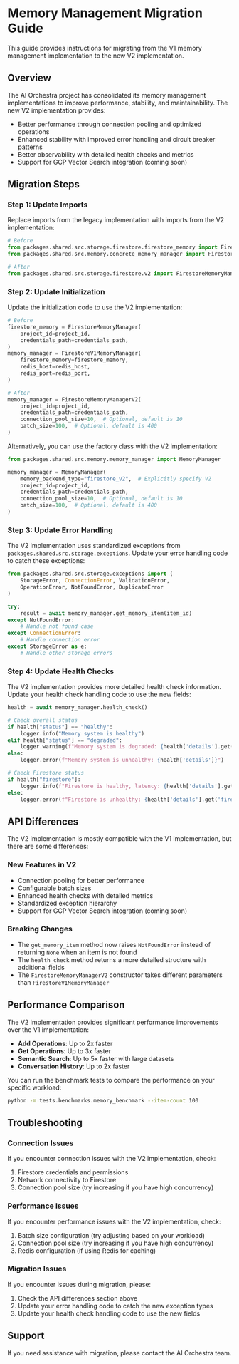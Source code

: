 # Memory Management Migration Guide

This guide provides instructions for migrating from the V1 memory management implementation to the new V2 implementation.

## Overview

The AI Orchestra project has consolidated its memory management implementations to improve performance, stability, and maintainability. The new V2 implementation provides:

- Better performance through connection pooling and optimized operations
- Enhanced stability with improved error handling and circuit breaker patterns
- Better observability with detailed health checks and metrics
- Support for GCP Vector Search integration (coming soon)

## Migration Steps

### Step 1: Update Imports

Replace imports from the legacy implementation with imports from the V2 implementation:

```python
# Before
from packages.shared.src.storage.firestore.firestore_memory import FirestoreMemoryManager
from packages.shared.src.memory.concrete_memory_manager import FirestoreV1MemoryManager

# After
from packages.shared.src.storage.firestore.v2 import FirestoreMemoryManagerV2
```

### Step 2: Update Initialization

Update the initialization code to use the V2 implementation:

```python
# Before
firestore_memory = FirestoreMemoryManager(
    project_id=project_id,
    credentials_path=credentials_path,
)
memory_manager = FirestoreV1MemoryManager(
    firestore_memory=firestore_memory,
    redis_host=redis_host,
    redis_port=redis_port,
)

# After
memory_manager = FirestoreMemoryManagerV2(
    project_id=project_id,
    credentials_path=credentials_path,
    connection_pool_size=10,  # Optional, default is 10
    batch_size=100,  # Optional, default is 400
)
```

Alternatively, you can use the factory class with the V2 implementation:

```python
from packages.shared.src.memory.memory_manager import MemoryManager

memory_manager = MemoryManager(
    memory_backend_type="firestore_v2",  # Explicitly specify V2
    project_id=project_id,
    credentials_path=credentials_path,
    connection_pool_size=10,  # Optional, default is 10
    batch_size=100,  # Optional, default is 400
)
```

### Step 3: Update Error Handling

The V2 implementation uses standardized exceptions from `packages.shared.src.storage.exceptions`. Update your error handling code to catch these exceptions:

```python
from packages.shared.src.storage.exceptions import (
    StorageError, ConnectionError, ValidationError, 
    OperationError, NotFoundError, DuplicateError
)

try:
    result = await memory_manager.get_memory_item(item_id)
except NotFoundError:
    # Handle not found case
except ConnectionError:
    # Handle connection error
except StorageError as e:
    # Handle other storage errors
```

### Step 4: Update Health Checks

The V2 implementation provides more detailed health check information. Update your health check handling code to use the new fields:

```python
health = await memory_manager.health_check()

# Check overall status
if health["status"] == "healthy":
    logger.info("Memory system is healthy")
elif health["status"] == "degraded":
    logger.warning(f"Memory system is degraded: {health['details'].get('reason')}")
else:
    logger.error(f"Memory system is unhealthy: {health['details']}")

# Check Firestore status
if health["firestore"]:
    logger.info(f"Firestore is healthy, latency: {health['details'].get('firestore_latency_ms')} ms")
else:
    logger.error(f"Firestore is unhealthy: {health['details'].get('firestore_error')}")
```

## API Differences

The V2 implementation is mostly compatible with the V1 implementation, but there are some differences:

### New Features in V2

- Connection pooling for better performance
- Configurable batch sizes
- Enhanced health checks with detailed metrics
- Standardized exception hierarchy
- Support for GCP Vector Search integration (coming soon)

### Breaking Changes

- The `get_memory_item` method now raises `NotFoundError` instead of returning `None` when an item is not found
- The `health_check` method returns a more detailed structure with additional fields
- The `FirestoreMemoryManagerV2` constructor takes different parameters than `FirestoreV1MemoryManager`

## Performance Comparison

The V2 implementation provides significant performance improvements over the V1 implementation:

- **Add Operations**: Up to 2x faster
- **Get Operations**: Up to 3x faster
- **Semantic Search**: Up to 5x faster with large datasets
- **Conversation History**: Up to 2x faster

You can run the benchmark tests to compare the performance on your specific workload:

```bash
python -m tests.benchmarks.memory_benchmark --item-count 100
```

## Troubleshooting

### Connection Issues

If you encounter connection issues with the V2 implementation, check:

1. Firestore credentials and permissions
2. Network connectivity to Firestore
3. Connection pool size (try increasing if you have high concurrency)

### Performance Issues

If you encounter performance issues with the V2 implementation, check:

1. Batch size configuration (try adjusting based on your workload)
2. Connection pool size (try increasing if you have high concurrency)
3. Redis configuration (if using Redis for caching)

### Migration Issues

If you encounter issues during migration, please:

1. Check the API differences section above
2. Update your error handling code to catch the new exception types
3. Update your health check handling code to use the new fields

## Support

If you need assistance with migration, please contact the AI Orchestra team.
